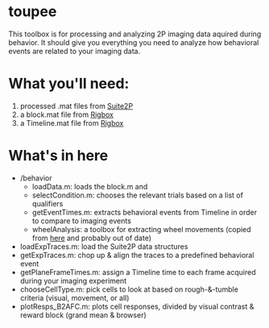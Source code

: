 # toupee
This toolbox is for processing and analyzing 2P imaging data aquired during behavior. It should give you everything you need to analyze how behavioral events are related to your imaging data.

# What you'll need:
1. processed .mat files from [Suite2P](https://github.com/cortex-lab/Suite2P)
2. a block.mat file from [Rigbox](https://github.com/cortex-lab/Rigbox)
3. a Timeline.mat file from [Rigbox](https://github.com/cortex-lab/Rigbox)

# What's in here
- /behavior
  - loadData.m: loads the block.m and 
  - selectCondition.m: chooses the relevant trials based on a list of qualifiers
  - getEventTimes.m: extracts behavioral events from Timeline in order to compare to imaging events
  - wheelAnalysis: a toolbox for extracting wheel movements (copied from [here](https://github.com/cortex-lab/wheelAnalysis) and probably out of date)
- loadExpTraces.m: load the Suite2P data structures
- getExpTraces.m: chop up & align the traces to a predefined behavioral event
- getPlaneFrameTimes.m: assign a Timeline time to each frame acquired during your imaging experiment
- chooseCellType.m: pick cells to look at based on rough-&-tumble criteria (visual, movement, or all)
- plotResps_B2AFC.m: plots cell responses, divided by visual contrast & reward block (grand mean & browser)
# 
